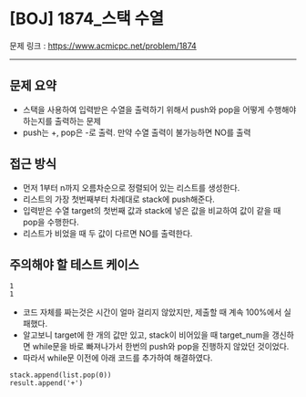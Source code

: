 # [BOJ] 1874_스택 수열

문제 링크 : https://www.acmicpc.net/problem/1874

----------------
## 문제 요약
  - 스택을 사용하여 입력받은 수열을 출력하기 위해서 push와 pop을 어떻게 수행해야 하는지를 출력하는 문제
  - push는 +, pop은 -로 출력. 만약 수열 출력이 불가능하면 NO를 출력

## 접근 방식
  - 먼저 1부터 n까지 오름차순으로 정렬되어 있는 리스트를 생성한다.
  - 리스트의 가장 첫번째부터 차례대로 stack에 push해준다.
  - 입력받은 수열 target의 첫번째 값과 stack에 넣은 값을 비교하여 값이 같을 때 pop을 수행한다.
  - 리스트가 비었을 때 두 값이 다르면 NO를 출력한다.

## 주의해야 할 테스트 케이스
```
1
1
```
  - 코드 자체를 짜는것은 시간이 얼마 걸리지 않았지만, 제출할 때 계속 100%에서 실패했다.
  - 알고보니 target에 한 개의 값만 있고, stack이 비어있을 때 target_num을 갱신하면 while문을 바로 빠져나가서 한번의 push와 pop을 진행하지 않았던 것이었다.
  - 따라서 while문 이전에 아래 코드를 추가하여 해결하였다.
```
stack.append(list.pop(0))
result.append('+')
```
